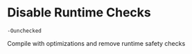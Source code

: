 # Disable Runtime Checks

```
-Ounchecked
```

Compile with optimizations and remove runtime safety checks
